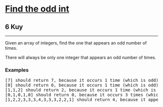 <h1><a href="https://www.codewars.com/kata/54da5a58ea159efa38000836">Find the odd int</a></h1>
<h2>6 Kuy</h2>
<hr>
<p>Given an array of integers, find the one that appears an odd number of times.</p>
<p>There will always be only one integer that appears an odd number of times.</p>
<h3>Examples</h3>
<pre>
[7] should return 7, because it occurs 1 time (which is odd).
[0] should return 0, because it occurs 1 time (which is odd).
[1,1,2] should return 2, because it occurs 1 time (which is odd).
[0,1,0,1,0] should return 0, because it occurs 3 times (which is odd).
[1,2,2,3,3,3,4,3,3,3,2,2,1] should return 4, because it appears 1 time (which is odd).
</pre>